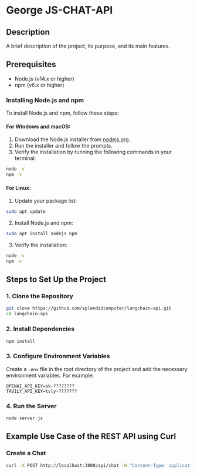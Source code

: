 


# George JS-CHAT-API

## Description

A brief description of the project, its purpose, and its main features.

## Prerequisites

- Node.js (v14.x or higher)
- npm (v6.x or higher)

### Installing Node.js and npm

To install Node.js and npm, follow these steps:

#### For Windows and macOS:

1. Download the Node.js installer from [nodejs.org](https://nodejs.org/en).
2. Run the installer and follow the prompts.
3. Verify the installation by running the following commands in your terminal:

```bash
node -v
npm -v
```

#### For Linux:

1. Update your package list:

```bash
sudo apt update
```

2. Install Node.js and npm:

```bash
sudo apt install nodejs npm
```

3. Verify the installation:

```bash
node -v
npm -v
```

## Steps to Set Up the Project

### 1. Clone the Repository

```bash
git clone https://github.com/splendidcomputer/langchain-api.git
cd langchain-api
```

### 2. Install Dependencies

```bash
npm install
```

### 3. Configure Environment Variables

Create a `.env` file in the root directory of the project and add the necessary environment variables. For example:

```plaintext
OPENAI_API_KEY=sk-????????
TAVILY_API_KEY=tvly-???????
```

### 4. Run the Server

```bash
node server.js
```

## Example Use Case of the REST API using Curl

### Create a Chat

```bash
curl -X POST http://localhost:3000/api/chat -H "Content-Type: application/json" -d '{"input": "What does Pascal Helbig do in Progwise?"}'
```

